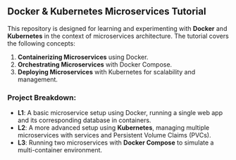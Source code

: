 ## Docker & Kubernetes Microservices Tutorial

This repository is designed for learning and experimenting with **Docker** and **Kubernetes** in the context of microservices architecture. The tutorial covers the following concepts:

1. **Containerizing Microservices** using Docker.
2. **Orchestrating Microservices** with Docker Compose.
3. **Deploying Microservices** with Kubernetes for scalability and management.

### Project Breakdown:
- **L1**: A basic microservice setup using Docker, running a single web app and its corresponding database in containers.
- **L2**: A more advanced setup using **Kubernetes**, managing multiple microservices with services and Persistent Volume Claims (PVCs).
- **L3**: Running two microservices with **Docker Compose** to simulate a multi-container environment.
